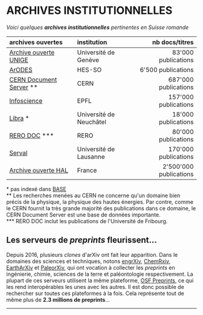 # ARCHIVES INSTITUTIONNELLES

*Voici quelques **archives institutionnelles** pertinentes en Suisse romande*   

| archives ouvertes | institution | nb docs/titres |
| :-- | :-- | --: |
| [Archive ouverte UNIGE](https://archive-ouverte.unige.ch) | Université de Genève | 83'000 publications |
| [ArODES](http://arodes.hes-so.ch/)  | HES-SO | 6'500 publications |
| [CERN Document Server](https://cds.cern.ch/) ** | CERN | 687'000 publications |
| [Infoscience](https://infoscience.epfl.ch/) | EPFL | 157'000 publications |
| [Libra](https://libra.unine.ch) * | Université de Neuchâtel | 18'000 publications |
| [RERO DOC](https://doc.rero.ch/) *** | RERO | 80'000 publications |
| [Serval](https://serval.unil.ch/search)   | Université de Lausanne | 170'000 publications |
| [Archive ouverte HAL](https://hal.archives-ouvertes.fr) | France | 2'500'000 publications |

\* pas indexé dans [BASE](../03-moteurs-de-recherche/BASE.md)   
\** Les recherches menées au CERN ne concerne qu'un domaine bien précis de la physique, la physique des hautes énergies. Par contre, comme le CERN fournit la très grande majorité des publications dans ce domaine, le CERN Document Server est une base de données importante.   
\*** RERO DOC inclut les publications de l'Université de Fribourg.

## Les serveurs de *preprints* fleurissent...

Depuis 2016, plusieurs *clones* d'arXiv ont fait leur apparition. Dans le domaines des sciences et techniques, notons [engrXiv](https://osf.io/preprints/engrxiv/), [ChemRxiv](http://www.chemrxiv.org/), [EarthArXiv](https://eartharxiv.org/) et [PaleorXiv](https://paleorxiv.org/), qui ont vocation à collecter les *preprints* en ingénierie, chimie, sciences de la terre et paléontologie respectivement. La plupart de ces serveurs utilisent la même plateforme, [OSF Preprints](https://osf.io/preprints/), ce qui les rend interopérables les unes avec les autres. Il est donc possible de rechercher sur toutes ces plateformes à la fois. Cela représente tout de même plus de **2.3 millions de preprints**...

---
